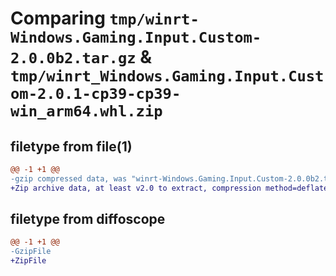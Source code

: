 # Comparing `tmp/winrt-Windows.Gaming.Input.Custom-2.0.0b2.tar.gz` & `tmp/winrt_Windows.Gaming.Input.Custom-2.0.1-cp39-cp39-win_arm64.whl.zip`

## filetype from file(1)

```diff
@@ -1 +1 @@
-gzip compressed data, was "winrt-Windows.Gaming.Input.Custom-2.0.0b2.tar", last modified: Sat Dec  2 18:22:25 2023, max compression
+Zip archive data, at least v2.0 to extract, compression method=deflate
```

## filetype from diffoscope

```diff
@@ -1 +1 @@
-GzipFile
+ZipFile
```

